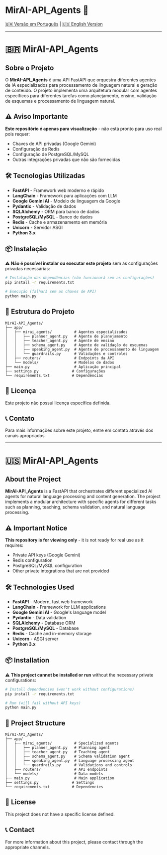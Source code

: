 # MirAI-API_Agents 🤖

[🇧🇷 Versão em Português](#pt) | [🇺🇸 English Version](#en)

---

<a id="pt"></a>
# 🇧🇷 MirAI-API_Agents

## Sobre o Projeto

O **MirAI-API_Agents** é uma API FastAPI que orquestra diferentes agentes de IA especializados para processamento de linguagem natural e geração de conteúdo. O projeto implementa uma arquitetura modular com agentes específicos para diferentes tarefas como planejamento, ensino, validação de esquemas e processamento de linguagem natural.

## ⚠️ Aviso Importante

**Este repositório é apenas para visualização** - não está pronto para uso real pois requer:
- Chaves de API privadas (Google Gemini)
- Configuração de Redis
- Configuração de PostgreSQL/MySQL
- Outras integrações privadas que não são fornecidas

## 🛠️ Tecnologias Utilizadas

- **FastAPI** - Framework web moderno e rápido
- **LangChain** - Framework para aplicações com LLM
- **Google Gemini AI** - Modelo de linguagem da Google
- **Pydantic** - Validação de dados
- **SQLAlchemy** - ORM para banco de dados
- **PostgreSQL/MySQL** - Banco de dados
- **Redis** - Cache e armazenamento em memória
- **Uvicorn** - Servidor ASGI
- **Python 3.x**

## 📦 Instalação

⚠️ **Não é possível instalar ou executar este projeto** sem as configurações privadas necessárias:

```bash
# Instalação das dependências (não funcionará sem as configurações)
pip install -r requirements.txt

# Execução (falhará sem as chaves de API)
python main.py
```

## 📁 Estrutura do Projeto

```
MirAI-API_Agents/
├── app/
│   ├── mirai_agents/          # Agentes especializados
│   │   ├── planner_agent.py   # Agente de planejamento
│   │   ├── teacher_agent.py   # Agente de ensino
│   │   ├── schema_agent.py    # Agente de validação de esquemas
│   │   ├── speaking_agent.py  # Agente de processamento de linguagem
│   │   └── guardrails.py      # Validações e controles
│   ├── routers/               # Endpoints da API
│   └── models/                # Modelos de dados
├── main.py                    # Aplicação principal
├── settings.py               # Configurações
└── requirements.txt          # Dependências
```

## 📄 Licença

Este projeto não possui licença específica definida.

## 📞 Contato

Para mais informações sobre este projeto, entre em contato através dos canais apropriados.

---

<a id="en"></a>
# 🇺🇸 MirAI-API_Agents

## About the Project

**MirAI-API_Agents** is a FastAPI that orchestrates different specialized AI agents for natural language processing and content generation. The project implements a modular architecture with specific agents for different tasks such as planning, teaching, schema validation, and natural language processing.

## ⚠️ Important Notice

**This repository is for viewing only** - it is not ready for real use as it requires:
- Private API keys (Google Gemini)
- Redis configuration
- PostgreSQL/MySQL configuration
- Other private integrations that are not provided

## 🛠️ Technologies Used

- **FastAPI** - Modern, fast web framework
- **LangChain** - Framework for LLM applications
- **Google Gemini AI** - Google's language model
- **Pydantic** - Data validation
- **SQLAlchemy** - Database ORM
- **PostgreSQL/MySQL** - Database
- **Redis** - Cache and in-memory storage
- **Uvicorn** - ASGI server
- **Python 3.x**

## 📦 Installation

⚠️ **This project cannot be installed or run** without the necessary private configurations:

```bash
# Install dependencies (won't work without configurations)
pip install -r requirements.txt

# Run (will fail without API keys)
python main.py
```

## 📁 Project Structure

```
MirAI-API_Agents/
├── app/
│   ├── mirai_agents/          # Specialized agents
│   │   ├── planner_agent.py   # Planning agent
│   │   ├── teacher_agent.py   # Teaching agent
│   │   ├── schema_agent.py    # Schema validation agent
│   │   ├── speaking_agent.py  # Language processing agent
│   │   └── guardrails.py      # Validations and controls
│   ├── routers/               # API endpoints
│   └── models/                # Data models
├── main.py                    # Main application
├── settings.py               # Settings
└── requirements.txt          # Dependencies
```

## 📄 License

This project does not have a specific license defined.

## 📞 Contact

For more information about this project, please contact through the appropriate channels.
